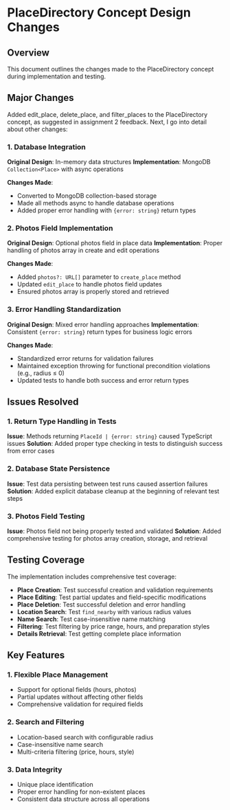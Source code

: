 # PlaceDirectory Concept Design Changes

## Overview
This document outlines the changes made to the PlaceDirectory concept during implementation and testing.

## Major Changes
Added edit_place, delete_place, and filter_places to the PlaceDirectory concept, as suggested in assignment 2 feedback. Next, I go into detail about other changes:

### 1. Database Integration
**Original Design**: In-memory data structures
**Implementation**: MongoDB `Collection<Place>` with async operations

**Changes Made**:
- Converted to MongoDB collection-based storage
- Made all methods async to handle database operations
- Added proper error handling with `{error: string}` return types

### 2. Photos Field Implementation
**Original Design**: Optional photos field in place data
**Implementation**: Proper handling of photos array in create and edit operations

**Changes Made**:
- Added `photos?: URL[]` parameter to `create_place` method
- Updated `edit_place` to handle photos field updates
- Ensured photos array is properly stored and retrieved

### 3. Error Handling Standardization
**Original Design**: Mixed error handling approaches
**Implementation**: Consistent `{error: string}` return types for business logic errors

**Changes Made**:
- Standardized error returns for validation failures
- Maintained exception throwing for functional precondition violations (e.g., radius ≤ 0)
- Updated tests to handle both success and error return types

## Issues Resolved

### 1. Return Type Handling in Tests
**Issue**: Methods returning `PlaceId | {error: string}` caused TypeScript issues
**Solution**: Added proper type checking in tests to distinguish success from error cases

### 2. Database State Persistence
**Issue**: Test data persisting between test runs caused assertion failures
**Solution**: Added explicit database cleanup at the beginning of relevant test steps

### 3. Photos Field Testing
**Issue**: Photos field not being properly tested and validated
**Solution**: Added comprehensive testing for photos array creation, storage, and retrieval

## Testing Coverage

The implementation includes comprehensive test coverage:
- **Place Creation**: Test successful creation and validation requirements
- **Place Editing**: Test partial updates and field-specific modifications
- **Place Deletion**: Test successful deletion and error handling
- **Location Search**: Test `find_nearby` with various radius values
- **Name Search**: Test case-insensitive name matching
- **Filtering**: Test filtering by price range, hours, and preparation styles
- **Details Retrieval**: Test getting complete place information

## Key Features

### 1. Flexible Place Management
- Support for optional fields (hours, photos)
- Partial updates without affecting other fields
- Comprehensive validation for required fields

### 2. Search and Filtering
- Location-based search with configurable radius
- Case-insensitive name search
- Multi-criteria filtering (price, hours, style)

### 3. Data Integrity
- Unique place identification
- Proper error handling for non-existent places
- Consistent data structure across all operations

